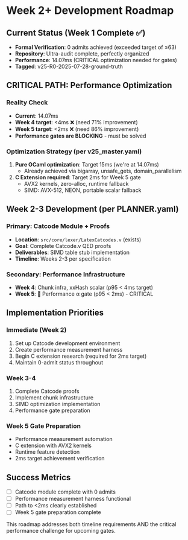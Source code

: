 # Week 2+ Development Roadmap

## Current Status (Week 1 Complete ✅)
- **Formal Verification**: 0 admits achieved (exceeded target of ≤63)
- **Repository**: Ultra-audit complete, perfectly organized
- **Performance**: 14.07ms (CRITICAL optimization needed for gates)
- **Tagged**: v25-R0-2025-07-28-ground-truth

## CRITICAL PATH: Performance Optimization

### Reality Check
- **Current**: 14.07ms
- **Week 4 target**: <4ms ❌ (need 71% improvement) 
- **Week 5 target**: <2ms ❌ (need 86% improvement)
- **Performance gates are BLOCKING** - must be solved

### Optimization Strategy (per v25_master.yaml)
1. **Pure OCaml optimization**: Target 15ms (we're at 14.07ms)
   - Already achieved via bigarray, unsafe_gets, domain_parallelism
2. **C Extension required**: Target 2ms for Week 5 gate
   - AVX2 kernels, zero-alloc, runtime fallback
   - SIMD: AVX-512, NEON, portable scalar fallback

## Week 2-3 Development (per PLANNER.yaml)

### Primary: Catcode Module + Proofs
- **Location**: `src/core/lexer/LatexCatcodes.v` (exists)
- **Goal**: Complete Catcode.v QED proofs
- **Deliverables**: SIMD table stub implementation
- **Timeline**: Weeks 2-3 per specification

### Secondary: Performance Infrastructure  
- **Week 4**: Chunk infra, xxHash scalar (p95 < 4ms target)
- **Week 5**: 🎯 Performance α gate (p95 < 2ms) - CRITICAL

## Implementation Priorities

### Immediate (Week 2)
1. Set up Catcode development environment
2. Create performance measurement harness 
3. Begin C extension research (required for 2ms target)
4. Maintain 0-admit status throughout

### Week 3-4 
1. Complete Catcode proofs
2. Implement chunk infrastructure
3. SIMD optimization implementation
4. Performance gate preparation

### Week 5 Gate Preparation
- Performance measurement automation
- C extension with AVX2 kernels
- Runtime feature detection
- 2ms target achievement verification

## Success Metrics
- [ ] Catcode module complete with 0 admits
- [ ] Performance measurement harness functional
- [ ] Path to <2ms clearly established
- [ ] Week 5 gate preparation complete

This roadmap addresses both timeline requirements AND the critical performance challenge for upcoming gates.